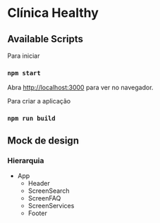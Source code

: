 # Clínica Healthy

## Available Scripts

Para iniciar

### `npm start`

Abra [http://localhost:3000](http://localhost:3000) para ver no navegador.

Para criar a aplicação

### `npm run build`

## Mock de design

### Hierarquia
- App
    - Header
    - ScreenSearch
    - ScreenFAQ
    - ScreenServices
    - Footer